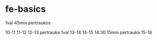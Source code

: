 # fe-basics
1val 45min pertraukos

10-11
11-12
12-13 pertrauka 1val
13-14
14-15 14:30 15min pertrauka
15-16
